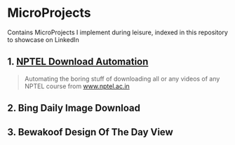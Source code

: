 # MicroProjects
Contains MicroProjects I implement during leisure, indexed in this repository to showcase on LinkedIn

## 1. [NPTEL Download Automation](https://github.com/chttrjeankr/NPTEL_Download_Automation)
> Automating the boring stuff of downloading all or any videos of any NPTEL course from www.nptel.ac.in
## 2. Bing Daily Image Download
## 3. Bewakoof Design Of The Day View
